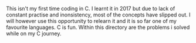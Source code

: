 This isn't my first time coding in C. I learnt it in 2017 but due to lack of constant practise and inonsistency, most of the  concepts have slipped out. 
I will however use this opportunity to relearn it and it is so far one of my favourite languages. C is fun. 
Within this directory are the problems i solved while on my C journey. 
